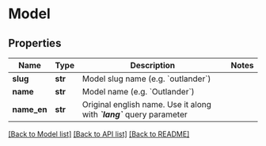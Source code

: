 # Model

## Properties
Name | Type | Description | Notes
------------ | ------------- | ------------- | -------------
**slug** | **str** | Model slug name (e.g. &#x60;outlander&#x60;) | 
**name** | **str** | Model name (e.g. &#x60;Outlander&#x60;) | 
**name_en** | **str** |  Original english name. Use it along with _**&#x60;lang&#x60;**_ query parameter   | 

[[Back to Model list]](../README.md#documentation-for-models) [[Back to API list]](../README.md#documentation-for-api-endpoints) [[Back to README]](../README.md)


